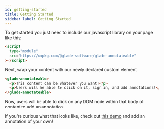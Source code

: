 ```yaml
---
id: getting-started
title: Getting Started
sidebar_label: Getting Started
---
```


To get started you just need to include our javascript library on your page like this:

```html
<script
  type="module"
  src="https://unpkg.com/@glade-software/glade-annotateable"
></script>
```

Next, wrap your content with our newly declared custom element

```html
<glade-annotateable>
  <p>This content can be whatever you want!</p>
  <p>Users will be able to click on it, sign in, and add annotations!</p>
</glade-annotateable>
```

Now, users will be able to click on any DOM node within that body of content to add an annotation

If you're curious what that looks like, check out [this demo](https://demos.glade.app/docs-example) and add an annotation of your own!
